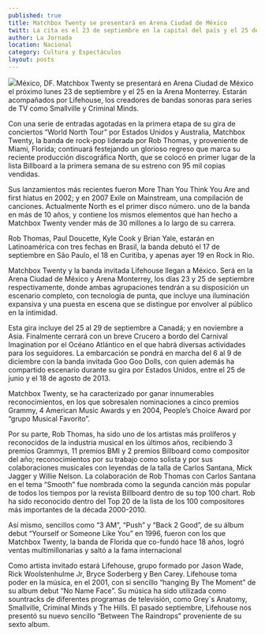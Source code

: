 ```yaml
---
published: true
title: Matchbox Twenty se presentará en Arena Ciudad de México
twitt: La cita es el 23 de septiembre en la capital del país y el 25 de septiembre en Arena Monterrey.
author: La Jornada
location: Nacional
category: Cultura y Espectáculos
layout: posts
---
```


![](http://i.imgur.com/FqbQYQqm.jpg)México, DF. Matchbox Twenty se presentará en Arena Ciudad de México el próximo lunes 23 de septiembre y el 25 en la Arena Monterrey. Estarán acompañados por Lifehouse, los creadores de bandas sonoras para series de TV como Smallville y Criminal Minds.

Con una serie de entradas agotadas en la primera etapa de su gira de conciertos “World North Tour” por Estados Unidos y Australia, Matchbox Twenty, la banda de rock-pop liderada por Rob Thomas, y proveniente de Miami, Florida; continuará festejando un glorioso regreso que marca su reciente producción discográfica North, que se colocó en primer lugar de la lista Billboard a la primera semana de su estreno con 95 mil copias vendidas.

Sus lanzamientos más recientes fueron More Than You Think You Are and first hiatus en 2002; y en 2007 Exile on Mainstream, una compilación de canciones. Actualmente North es el primer disco número. uno de la banda en más de 10 años, y contiene los mismos elementos que han hecho a Matchbox Twenty vender más de 30 millones a lo largo de su carrera.

Rob Thomas, Paul Doucette, Kyle Cook y Brian Yale, estarán en Latinoamérica con tres fechas en Brasil, la banda debutó el 17 de septiembre en São Paulo, el 18 en Curitiba, y apenas ayer 19 en Rock in Rio.

Matchbox Twenty y la banda invitada Lifehouse llegan a México. Será en la Arena Ciudad de México y Arena Monterrey, los días 23 y 25 de septiembre respectivamente, donde ambas agrupaciones tendrán a su disposición un escenario completo, con tecnología de punta, que incluye una iluminación expansiva y una puesta en escena que se distingue por envolver al público en la intimidad.

Esta gira incluye del 25 al 29 de septiembre a Canadá; y en noviembre a Asia. Finalmente cerrará con un breve Crucero a bordo del Carnival Imagination por el Océano Atlántico en el que habrá diversas actividades para los seguidores. La embarcación se pondrá en marcha del 6 al 9 de diciembre con la banda invitada Goo Goo Dolls, con quien además ha compartido escenario durante su gira por Estados Unidos, entre el 25 de junio y el 18 de agosto de 2013.

Matchbox Twenty, se ha caracterizado por ganar innumerables reconocimientos, en los que sobresalen nominaciones a cinco premios Grammy, 4 American Music Awards y en 2004, People’s Choice Award por “grupo Musical Favorito”.

Por su parte, Rob Thomas, ha sido uno de los artistas más prolíferos y reconocidos de la industria musical en los últimos años, recibiendo 3 premios Grammys, 11 premios BMI y 2 premios Billboard como compositor del año; reconocimientos por su trabajo como solista y por sus colaboraciones musicales con leyendas de la talla de Carlos Santana, Mick Jagger y Willie Nelson. La colaboración de Rob Thomas con Carlos Santana en el tema “Smooth” fue nombrada como la segunda canción más popular de todos los tiempos por la revista Billboard dentro de su top 100 chart. Rob ha sido reconocido dentro del Top 20 de la lista de los 100 compositores más importantes de la década 2000-2010.

Así mismo, sencillos como “3 AM”, “Push” y “Back 2 Good”, de su álbum debut “Yourself or Someone Like You” en 1996, fueron con los que Matchbox Twenty, la banda de Florida que co-fundó hace 18 años, logró ventas multimillonarias y saltó a la fama internacional

Como artista invitado estará Lifehouse, grupo formado por Jason Wade, Rick Woolstenhulme Jr, Bryce Soderberg y Ben Carey. Lifehouse toma poder en la música, en el 2001, con si sencillo “hanging By The Moment” de su album debut “No Name Face”. Su música ha sido utilizada como sountracks de diferentes programas de televisión, como Grey´s Anatomy, Smallville, Criminal Minds y The Hills. El pasado septiembre, Lifehouse nos presentó su nuevo sencillo “Between The Raindrops” proveniente de su sexto album.
